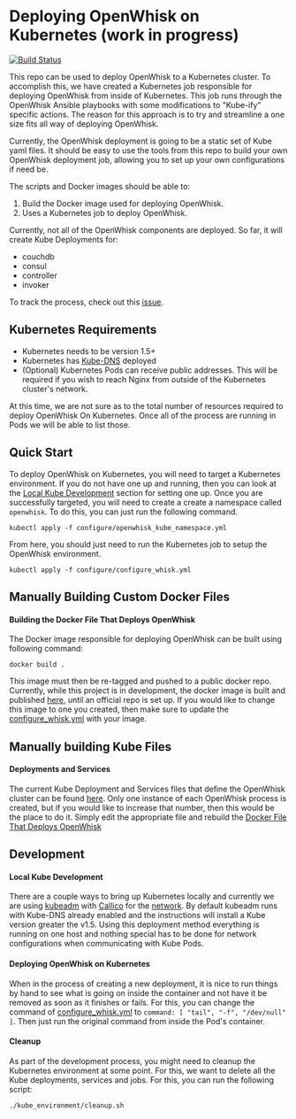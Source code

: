 # Deploying OpenWhisk on Kubernetes (work in progress)

[![Build Status](https://travis-ci.org/openwhisk/openwhisk-devtools.svg?branch=master)](https://travis-ci.org/openwhisk/openwhisk-devtools)

This repo can be used to deploy OpenWhisk to a Kubernetes cluster.
To accomplish this, we have created a Kubernetes job responsible for
deploying OpenWhisk from inside of Kubernetes. This job runs through
the OpenWhisk Ansible playbooks with some modifications to "Kube-ify"
specific actions. The reason for this approach is to try and streamline
a one size fits all way of deploying OpenWhisk.

Currently, the OpenWhisk deployment is going to be a static set of
Kube yaml files. It should be easy to use the tools from this
repo to build your own OpenWhisk deployment job, allowing you to
set up your own configurations if need be.

The scripts and Docker images should be able to:

1. Build the Docker image used for deploying OpenWhisk.
2. Uses a Kubernetes job to deploy OpenWhisk.

Currently, not all of the OpenWhisk components are deployed.
So far, it will create Kube Deployments for:

* couchdb
* consul
* controller
* invoker

To track the process, check out this [issue](https://github.com/openwhisk/openwhisk-devtools/issues/14).

## Kubernetes Requirements

* Kubernetes needs to be version 1.5+
* Kubernetes has [Kube-DNS](https://kubernetes.io/docs/concepts/services-networking/dns-pod-service/) deployed
* (Optional) Kubernetes Pods can receive public addresses.
  This will be required if you wish to reach Nginx from outside
  of the Kubernetes cluster's network.

At this time, we are not sure as to the total number of resources required
to deploy OpenWhisk On Kubernetes. Once all of the process are running in
Pods we will be able to list those.

## Quick Start

To deploy OpenWhisk on Kubernetes, you will need to target a Kubernetes
environment. If you do not have one up and running, then you can look
at the [Local Kube Development](#local-kube-development) section
for setting one up. Once you are successfully targeted, you will need to create a
create a namespace called `openwhisk`. To do this, you can just run the
following command.

```
kubectl apply -f configure/openwhisk_kube_namespace.yml
```

From here, you should just need to run the Kubernetes job to
setup the OpenWhisk environment.

```
kubectl apply -f configure/configure_whisk.yml
```


## Manually Building Custom Docker Files
#### Building the Docker File That Deploys OpenWhisk

The Docker image responsible for deploying OpenWhisk can be built using following command:

```
docker build .
```

This image must then be re-tagged and pushed to a public
docker repo. Currently, while this project is in development,
the docker image is built and published [here](https://hub.docker.com/r/danlavine/whisk_config/),
until an official repo is set up. If you would like to change
this image to one you created, then make sure to update the
[configure_whisk.yml](./configure/configure_whisk.yml) with your image.

## Manually building Kube Files
#### Deployments and Services

The current Kube Deployment and Services files that define the OpenWhisk
cluster can be found [here](ansible/environments/kube/files). Only one
instance of each OpenWhisk process is created, but if you would like
to increase that number, then this would be the place to do it. Simply edit
the appropriate file and rebuild the
[Docker File That Deploys OpenWhisk](#building-the-docker-file-that-deploys-openWhisk)

## Development
#### Local Kube Development

There are a couple ways to bring up Kubernetes locally and currently we
are using [kubeadm](https://kubernetes.io/docs/getting-started-guides/kubeadm/)
with [Callico](https://www.projectcalico.org/) for the
[network](http://docs.projectcalico.org/v2.1/getting-started/kubernetes/installation/hosted/kubeadm/).
By default kubeadm runs with Kube-DNS already enabled and the instructions
will install a Kube version greater the v1.5. Using this deployment method
everything is running on one host and nothing special has to be
done for network configurations when communicating with Kube Pods.

#### Deploying OpenWhisk on Kubernetes

When in the process of creating a new deployment, it is nice to
run things by hand to see what is going on inside the container and
not have it be removed as soon as it finishes or fails. For this,
you can change the command of [configure_whisk.yml](configure/configure_whisk.yml)
to `command: [ "tail", "-f", "/dev/null" ]`. Then just run the
original command from inside the Pod's container.

#### Cleanup

As part of the development process, you might need to cleanup the Kubernetes
environment at some point. For this, we want to delete all the Kube deployments,
services and jobs. For this, you can run the following script:

```
./kube_environment/cleanup.sh
```
